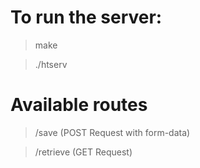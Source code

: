 # To run the server:
>make

>./htserv <PORT>

# Available routes
>/save (POST Request with form-data)

>/retrieve (GET Request)